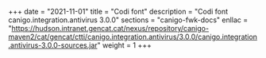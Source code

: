 +++
date        = "2021-11-01"
title       = "Codi font"
description = "Codi font canigo.integration.antivirus 3.0.0"
sections    = "canigo-fwk-docs"
enllac		= "https://hudson.intranet.gencat.cat/nexus/repository/canigo-maven2/cat/gencat/ctti/canigo.integration.antivirus/3.0.0/canigo.integration.antivirus-3.0.0-sources.jar"
weight		= 1
+++
